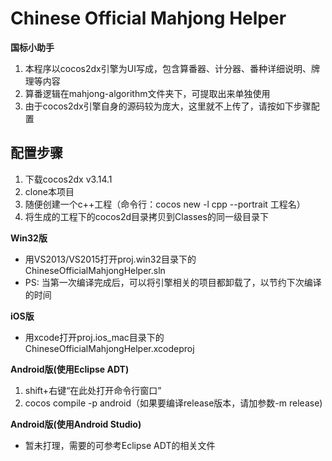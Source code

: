 # Chinese Official Mahjong Helper
**国标小助手**

1. 本程序以cocos2dx引擎为UI写成，包含算番器、计分器、番种详细说明、牌理等内容
2. 算番逻辑在mahjong-algorithm文件夹下，可提取出来单独使用
3. 由于cocos2dx引擎自身的源码较为庞大，这里就不上传了，请按如下步骤配置

## 配置步骤 ##
1. 下载cocos2dx v3.14.1
2. clone本项目
3. 随便创建一个c++工程（命令行：cocos new -l cpp --portrait 工程名）
4. 将生成的工程下的cocos2d目录拷贝到Classes的同一级目录下

**Win32版**
* 用VS2013/VS2015打开proj.win32目录下的ChineseOfficialMahjongHelper.sln
* PS: 当第一次编译完成后，可以将引擎相关的项目都卸载了，以节约下次编译的时间

**iOS版**
* 用xcode打开proj.ios_mac目录下的ChineseOfficialMahjongHelper.xcodeproj

**Android版(使用Eclipse ADT)**
1. shift+右键“在此处打开命令行窗口”
2. cocos compile -p android（如果要编译release版本，请加参数-m release)

**Android版(使用Android Studio)**
* 暂未打理，需要的可参考Eclipse ADT的相关文件
